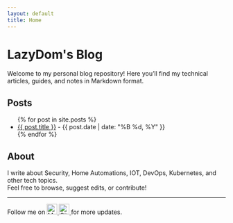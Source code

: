 ```yaml
---
layout: default
title: Home
---
```

# LazyDom's Blog

Welcome to my personal blog repository! Here you’ll find my technical articles, guides, and notes in Markdown format.

## Posts

<ul>
  {% for post in site.posts %}
    <li>
      <a href="{{ site.baseurl }}{{ post.url }}">{{ post.title }}</a> - {{ post.date | date: "%B %d, %Y" }}
    </li>
  {% endfor %}
</ul>

## About

I write about Security, Home Automations, IOT, DevOps, Kubernetes, and other tech topics.  
Feel free to browse, suggest edits, or contribute!

---

Follow me on 
<a href="https://medium.com/@LazyDom" target="_blank" rel="noopener">
  <img src="{{ site.baseurl }}/assets/images/medium-button.png" alt="Medium" height="24">
</a>
<a href="https://github.com/LazyDom" target="_blank" rel="noopener">
  <img src="{{ site.baseurl }}/assets/images/github-mark.png" alt="GitHub" height="24">
</a>
for more updates.
